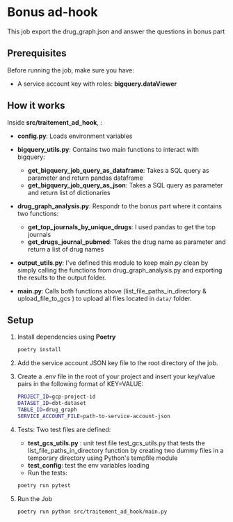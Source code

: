 # Bonus ad-hook

This job export the drug_graph.json and answer the questions in bonus part   

## Prerequisites

Before running the job, make sure you have:
- A service account key with roles: **bigquery.dataViewer**

## How it works
Inside **src/traitement_ad_hook**, :
- **config.py**: Loads environment variables
- **bigquery_utils.py**: Contains two main functions to interact with bigquery:
  - **get_bigquery_job_query_as_dataframe**: Takes a SQL query as parameter and return pandas dataframe  
  - **get_bigquery_job_query_as_json**: Takes a SQL query as parameter and return list of dictionaries   
- **drug_graph_analysis.py**: Respondr to the bonus part where it contains two functions:
  - **get_top_journals_by_unique_drugs**: I used pandas to get the top journals 
  - **get_drugs_journal_pubmed**: Takes the drug name as parameter and return a list of drug names 
- **output_utils.py**: I've defined this module to keep main.py clean by simply calling the functions from drug_graph_analysis.py and exporting the results to the output folder.

- **main.py**: Calls both functions above (list_file_paths_in_directory & upload_file_to_gcs ) to upload all files located in `data/` folder.

## Setup

1. Install dependencies using **Poetry**
   ```bash
   poetry install

2. Add the service account JSON key file to the root directory of the job.

3. Create a .env file in the root of your project and insert your key/value pairs in the following format of KEY=VALUE:
    ```.bash
   PROJECT_ID=gcp-project-id
   DATASET_ID=dbt-dataset
   TABLE_ID=drug_graph
   SERVICE_ACCOUNT_FILE=path-to-service-account-json

4. Tests: Two test files are defined:
   - **test_gcs_utils.py** : unit test file test_gcs_utils.py that tests the list_file_paths_in_directory function by creating two dummy files in a temporary directory using Python's tempfile module
   - **test_config**: test the env variables loading
   - Run the tests:
   ```bash
   poetry run pytest

5. Run the Job
   ```bash
   poetry run python src/traitement_ad_hook/main.py